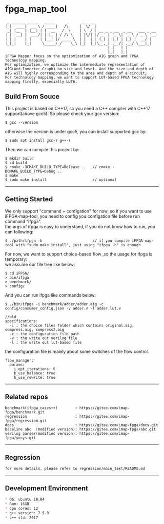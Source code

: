 # **fpga_map_tool**
```
 _ ______ _____   _____            __  __                             
(_)  ____|  __ \ / ____|   /\     |  \/  |                            
 _| |__  | |__) | |  __   /  \    | \  / | __ _ _ __  _ __   ___ _ __ 
| |  __| |  ___/| | |_ | / /\ \   | |\/| |/ _` | '_ \| '_ \ / _ \ '__|
| | |    | |    | |__| |/ ____ \  | |  | | (_| | |_) | |_) |  __/ |   
|_|_|    |_|     \_____/_/    \_\ |_|  |_|\__,_| .__/| .__/ \___|_|   
                                               | |   | |              
                                               |_|   |_| 
iFPGA Mapper focus on the optiomization of AIG graph and FPGA technology mapping.
For optimization, we optimize the intermediate representation of AIG(And-Inverter-Graph) on size and level. And the size and depth of AIG will highly corresponding to the area and depth of a circuit;
For technology mapping, we want to support LUT-based FPGA technology mapping firstly, expecially LUT6.
```

## **Build From Souce**
This project is based on C++17, so you need a C++ compiler with C++17 support(above gcc5). So please check your gcc version:
```
$ gcc --version
```
otherwise the version is under gcc5, you can install supported gcc by:
```
$ sudo apt install gcc-7 g++-7
```

Then we can compile this project by:
```
$ mkdir build
$ cd build
$ cmake -DCMAKE_BUILD_TYPE=Release ..   // cmake -DCMAKE_BUILD_TYPE=Debug ..
$ make
$ sudo make install                     // optional
```

---
## **Getting Started**
We only support "command + configation" for now, so if you want to use iFPGA-map-tool, you need to config you configation file before run command "ifpga". \
the args of ifpga is easy to understand, if you do not know how to run, you can following:
```
$ ./path/ifpga -h                       // if you compile iFPGA-map-tool with "sudo make install", just using "ifpga -h" is enough
```
For now, we want to support choice-based flow ,so the usage for ifpga is temporary: \
we assume our file tree like below:
```
$ cd iFPGA/
> bin/ifpga
> benchmark/
> config/
```
And you can run ifpga like commands below:
```
$ ./bin/ifpga -i benchmark/adder/adder.aig -c config/consumer_config.json -v adder.v -l adder.lut.v

//old
specifications:
  -i : the choice files folder which contains original.aig, compress.aig, compress2.aig
  -c : the configuration file path
  -v : the write out verilog file
  -l : the write out lut-based file 
```
the configuration file is mainly about some switches of the flow control.
```
flow_manager:
  params:
    i_opt_iterations: 0
    b_use_balance: true
    b_use_rewrite: true
```

---
## **Related repos**
```
benchmark(ifpga_cases++)        : https://gitee.com/imap-fpga/benchmark.git
regression                      : https://gitee.com/imap-fpga/regression.git
docs                            : https://gitee.com/imap-fpga/docs.git
baseline abc  (modified version): https://gitee.com/imap-fpga/abc.git
verilog parser(modified version): https://gitee.com/imap-fpga/yosys.git
```

---
## **Regression**
```
for more details, please refer to regression/main_test/README.md
```
---
## **Development Environment**
```markdown
* OS: ubuntu 18.04
* Ram: 16GB
* cpu cores: 12
* g++ version: 7.5.0
* c++ std: 2017
```